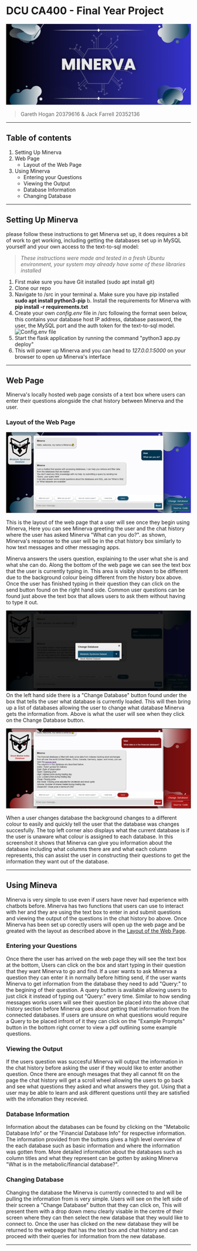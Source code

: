 # DCU CA400 - Final Year Project

![Minerva Banner](../../res/media/minerva_banner.png)

>Gareth Hogan 20379616  & Jack Farrell 20352136

---

## Table of contents

1. Setting Up Minerva 
2. Web Page
    - Layout of the Web Page
3. Using Minerva
    - Entering your Questions
    - Viewing the Output
    - Database Information
    - Changing Database

---

## Setting Up Minerva

please follow these instructions to get Minerva set up, it does requires a bit of work to get working, including getting the databases set up in MySQL yourself and your own access to the text-to-sql model:
> *These instructions were made and tested in a fresh Ubuntu environment, your system may already have some of these libraries installed*

1. First make sure you have Git installed (sudo apt install git)
2. Clone our repo
3. Navigate to /src in your terminal
   a. Make sure you have pip installed **sudo apt install python3-pip**
   b. Install the requirements for Minerva with **pip install -r requirements.txt**
4. Create your own *config.env* file in /src following the format seen below, this contains your database host IP address, database password, the user, the MySQL port and the auth token for the text-to-sql model.
   ![Config.env file](../media/configenv.png)
5. Start the flask application by running the command "python3 app.py deploy"
6. This will power up Minerva and you can head to *127.0.0.1:5000* on your browser to open up Minerva's interface
---

## Web Page

Minerva's locally hosted web page consists of a text box where users can enter their questions alongside the chat history between Minerva and the user.

### Layout of the Web Page
![Web Page 1](../../res/media/layout1.png)

This is the layout of the web page that a user will see once they begin using Minerva, Here you can see Minerva greeting the user and the chat history where the user has asked Minerva "What can you do?". as shown, Minerva's response to the user will be in the chat history box similarly to how text messages and other messaging apps.

Minerva answers the users question, explaining to the user what she is and what she can do. Along the bottom of the web page we can see the text box that the user is currently typing in. This area is visibly shown to be different due to the background colour being different from the history box above. Once the user has finished typing in their question they can click on the send button found on the right hand side. Common user questions can be found just above the text box that allows users to ask them without having to type it out.

![Web Page 2](../../res/media/layout2.png)
On the left hand side there is a "Change Database" button found under the box that tells the user what database is currently loaded. This will then bring up a list of databases allowing the user to change what database Minerva gets the information from. Above is what the user will see when they click on the Change Database button.

![Web Page 3](../../res/media/layout3.png)

When a user changes database the background changes to a different colour to easily and quickly tell the user that the database was changes succesfully. The top left corner also displays what the current database is if the user is unaware what colour is assigned to each database. In this screenshot it shows that Minerva can give you information about the database including what columns there are and what each column represents, this can assist the user in constructing their questions to get the information they want out of the database.

---

## Using Mineva
Minerva is very simple to use even if users have never had experience with chatbots before. Minerva has two functions that users can use to interact with her and they are using the text box to enter in and submit questions and viewing the output of the questions in the chat history bo above. Once Minerva has been set up corectly users will open up the web page and be greated with the layout as described above in the [Layout of the Web Page](#layout-of-the-web-page).

### Entering your Questions
Once there the user has arrived on the web page they will see the text box at the bottom, Users can click on the box and start typing in their question that they want Minerva to go and find. If a user wants to ask Minerva a question they can enter it in normally before hitting send, if the user wants Minerva to get information from the database they need to add "Query:" to the begining of their question. A query button is available allowing users to just click it instead of typing out "Query:" every time. Similar to how sending messages works users will see their question be placed into the above chat history section before Minerva goes about getting that information from the connected databases. If users are unsure on what questions would require a Query to be placed infront of it they can click on the "Example Prompts" button in the bottom right corner to view a pdf outlining some example questions.

### Viewing the Output
If the users question was succesful Minerva will output the information in the chat history before asking the user if they would like to enter another question. Once there are enough mesages that they all cannot fit on the page the chat history will get a scroll wheel allowing the users to go back and see what questions they asked and what answers they got. Using that a user may be able to learn and ask different questions until they are satisfied with the infomation they recevied.

### Database Information
Information about the databases can be found by clicking on the "Metabolic Database Info" or the "Financial Database Info" for respective information. The information provided from the buttons gives a high level overview of the each database such as basic information and where the information was gotten from. More detailed information about the databases such as column titles and what they represent can be gotten by asking Minerva "What is in the metabolic/financial database?".

### Changing Database
Changing the database the Minerva is currently connected to and will be pulling the information from is very simple. Users will see on the left side of their screen a "Change Database" button that they can click on, This will present them with a drop down menu clearly visable in the centre of their screen where they can then select the new database that they would like to connect to. Once the user has clicked on the new database they will be returned to the webpage that has the text box and chat history and can proceed with their queries for information from the new database.

---